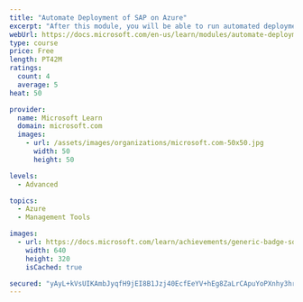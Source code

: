 ```yaml
---
title: "Automate Deployment of SAP on Azure"
excerpt: "After this module, you will be able to run automated deployments of SAP on Azure infrastructure."
webUrl: https://docs.microsoft.com/en-us/learn/modules/automate-deployment-of-sap-azure/
type: course
price: Free
length: PT42M
ratings:
  count: 4
  average: 5
heat: 50

provider:
  name: Microsoft Learn
  domain: microsoft.com
  images:
    - url: /assets/images/organizations/microsoft.com-50x50.jpg
      width: 50
      height: 50

levels:
  - Advanced

topics:
  - Azure
  - Management Tools

images:
  - url: https://docs.microsoft.com/learn/achievements/generic-badge-social.png
    width: 640
    height: 320
    isCached: true

secured: "yAyL+kVsUIKAmbJyqfH9jEI8B1Jzj40EcfEeYV+hEg8ZaLrCApuYoPXnhy3hrtAL/A2VN++OSEVIpxmRCFGjB/SN5zp8pdHwmaJh53G43XjY58nrFfdIIryYEVgrxdX8b6jZossWyAwy70mYOYzoNwgOK6LBrUZ9KEImP1dqu19iX3e7z5JwCf15j3GKUQDfmyvT0P5kyvGz5rrBIrK0YstFgVR5yKm/9bSMKGh0/vp62vlTUTgsvr9VBCPdU0LLekF2NBaiNsTsVBNuby0onsQbbhY8JJ2rRJDOPjOf5zw0nqTcZ3FNQ9fafhaGazNIAjF8A/QVksGb6LmrILj7+nRHqQ/JErdoKSV22+oCrrjS4HbSfhSaAXdIlghv0mMq5Y3XFeRXBR+Juz+7wM/01pD5K+1NfMTcCDcIEPSW4PQ=;/kb7AVTlucEdswxEEVauVw=="
---
```


